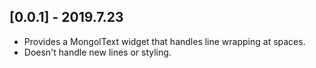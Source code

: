 ## [0.0.1] - 2019.7.23

* Provides a MongolText widget that handles line wrapping at spaces.
* Doesn't handle new lines or styling.

